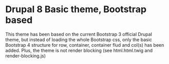 # Drupal 8 Basic theme, Bootstrap based

This theme has been based on the current Bootstrap 3 official Drupal theme, but instead of loading the whole Bootstrap css, only the basic Bootstrap 4 structure for row, container, container flud and col(s) has been added.
Plus, the theme is not render blocking (see html.html.twig and render-blocking.js)